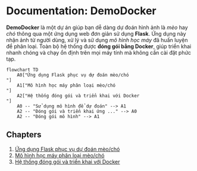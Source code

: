 # Documentation: DemoDocker

**DemoDocker** là một dự án giúp bạn dễ dàng dự đoán hình ảnh là *mèo* hay *chó* thông qua một ứng dụng web đơn giản sử dụng **Flask**. Ứng dụng này nhận ảnh từ người dùng, xử lý và sử dụng *mô hình học máy* đã huấn luyện để phân loại. Toàn bộ hệ thống được **đóng gói bằng Docker**, giúp triển khai nhanh chóng và chạy ổn định trên mọi máy tính mà không cần cài đặt phức tạp.


```mermaid
flowchart TD
    A0["Ứng dụng Flask phục vụ dự đoán mèo/chó
"]
    A1["Mô hình học máy phân loại mèo/chó
"]
    A2["Hệ thống đóng gói và triển khai với Docker
"]
    A0 -- "Sử dụng mô hình để dự đoán" --> A1
    A2 -- "Đóng gói và triển khai ứng ..." --> A0
    A2 -- "Đóng gói mô hình" --> A1
```

## Chapters

1. [Ứng dụng Flask phục vụ dự đoán mèo/chó
](01_ứng_dụng_flask_phục_vụ_dự_đoán_mèo_chó_.md)
2. [Mô hình học máy phân loại mèo/chó
](02_mô_hình_học_máy_phân_loại_mèo_chó_.md)
3. [Hệ thống đóng gói và triển khai với Docker
](03_hệ_thống_đóng_gói_và_triển_khai_với_docker_.md)
